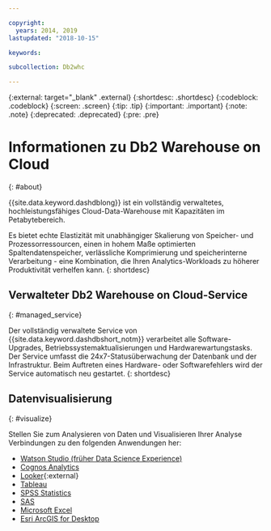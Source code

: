 ```yaml
---

copyright:
  years: 2014, 2019
lastupdated: "2018-10-15"

keywords:

subcollection: Db2whc

---
```


<!-- Attribute definitions --> 
{:external: target="_blank" .external}
{:shortdesc: .shortdesc}
{:codeblock: .codeblock}
{:screen: .screen}
{:tip: .tip}
{:important: .important}
{:note: .note}
{:deprecated: .deprecated}
{:pre: .pre}

# Informationen zu Db2 Warehouse on Cloud
{: #about}

{{site.data.keyword.dashdblong}} ist ein vollständig verwaltetes, hochleistungsfähiges Cloud-Data-Warehouse mit Kapazitäten im Petabytebereich.

Es bietet echte Elastizität mit unabhängiger Skalierung von Speicher- und Prozessorressourcen, einen in hohem Maße optimierten Spaltendatenspeicher, verlässliche Komprimierung und speicherinterne Verarbeitung - eine Kombination, die Ihren Analytics-Workloads zu höherer Produktivität verhelfen kann.
{: shortdesc}

## Verwalteter Db2 Warehouse on Cloud-Service
{: #managed_service}

Der vollständig verwaltete Service von {{site.data.keyword.dashdbshort_notm}} verarbeitet alle Software-Upgrades, Betriebssystemaktualisierungen und Hardwarewartungstasks. Der Service umfasst die 24x7-Statusüberwachung der Datenbank und der Infrastruktur. Beim Auftreten eines Hardware- oder Softwarefehlers wird der Service automatisch neu gestartet.
{: shortdesc}

<!-- ## Provisioning of Db2 Warehouse on Cloud
{: #whse_provision}

The {{site.data.keyword.dashdbshort_notm}} database can be provisioned on {{site.data.keyword.BluSoftlayer_full}} and for AWS.
{: shortdesc}

If you want to have the data warehouse provisioned for AWS, select the **MPP Small for AWS** plan. -->

## Datenvisualisierung
{: #visualize}

Stellen Sie zum Analysieren von Daten und Visualisieren Ihrer Analyse Verbindungen zu den folgenden Anwendungen her:

- [Watson Studio (früher Data Science Experience)](/docs/services/Db2whc/connecting?topic=Db2whc-ds#watson_studio)
- [Cognos Analytics](/docs/services/Db2whc/connecting?topic=Db2whc-data_vis_bi#cognos)
- [Looker](https://docs.looker.com/setup-and-management/connecting-to-db){:external}
- [Tableau](/docs/services/Db2whc/connecting?topic=Db2whc-data_vis_bi#tableau)
- [SPSS Statistics](/docs/services/Db2whc/connecting?topic=Db2whc-ds#spss_stats)
- [SAS](/docs/services/Db2whc/connecting?topic=Db2whc-ds#sas)
- [Microsoft Excel](/docs/services/Db2whc/connecting?topic=Db2whc-data_vis_bi#excel)
- [Esri ArcGIS for Desktop](/docs/services/Db2whc/connecting?topic=Db2whc-data_vis_bi#esri_arcgis)


